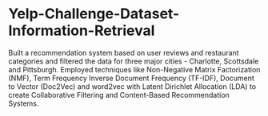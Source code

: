# Yelp-Challenge-Dataset-Information-Retrieval
Built a recommendation system based on user reviews and restaurant categories and filtered the data for three major cities - Charlotte, Scottsdale and Pittsburgh. Employed techniques like Non-Negative Matrix Factorization (NMF), Term Frequency Inverse Document Frequency (TF-IDF), Document to Vector (Doc2Vec) and word2vec with Latent Dirichlet Allocation (LDA) to create Collaborative Filtering and Content-Based Recommendation Systems.
